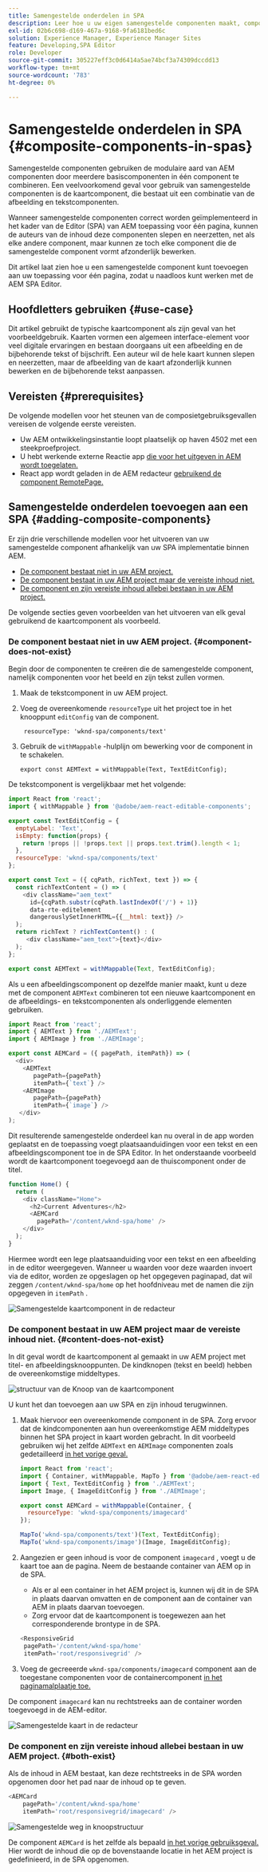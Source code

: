 ```yaml
---
title: Samengestelde onderdelen in SPA
description: Leer hoe u uw eigen samengestelde componenten maakt, componenten die uit andere componenten bestaan, die werken met de AEM Single-Page Application (SPA) Editor.
exl-id: 02b6c698-d169-467a-9168-9fa6181bed6c
solution: Experience Manager, Experience Manager Sites
feature: Developing,SPA Editor
role: Developer
source-git-commit: 305227eff3c0d6414a5ae74bcf3a74309dccdd13
workflow-type: tm+mt
source-wordcount: '783'
ht-degree: 0%

---
```


# Samengestelde onderdelen in SPA {#composite-components-in-spas}

Samengestelde componenten gebruiken de modulaire aard van AEM componenten door meerdere basiscomponenten in één component te combineren. Een veelvoorkomend geval voor gebruik van samengestelde componenten is de kaartcomponent, die bestaat uit een combinatie van de afbeelding en tekstcomponenten.

Wanneer samengestelde componenten correct worden geïmplementeerd in het kader van de Editor (SPA) van AEM toepassing voor één pagina, kunnen de auteurs van de inhoud deze componenten slepen en neerzetten, net als elke andere component, maar kunnen ze toch elke component die de samengestelde component vormt afzonderlijk bewerken.

Dit artikel laat zien hoe u een samengestelde component kunt toevoegen aan uw toepassing voor één pagina, zodat u naadloos kunt werken met de AEM SPA Editor.

## Hoofdletters gebruiken {#use-case}

Dit artikel gebruikt de typische kaartcomponent als zijn geval van het voorbeeldgebruik. Kaarten vormen een algemeen interface-element voor veel digitale ervaringen en bestaan doorgaans uit een afbeelding en de bijbehorende tekst of bijschrift. Een auteur wil de hele kaart kunnen slepen en neerzetten, maar de afbeelding van de kaart afzonderlijk kunnen bewerken en de bijbehorende tekst aanpassen.

## Vereisten {#prerequisites}

De volgende modellen voor het steunen van de composietgebruiksgevallen vereisen de volgende eerste vereisten.

* Uw AEM ontwikkelingsinstantie loopt plaatselijk op haven 4502 met een steekproefproject.
* U hebt werkende externe Reactie app [ die voor het uitgeven in AEM wordt toegelaten.](spa-edit-external.md)
* React app wordt geladen in de AEM redacteur [ gebruikend de component RemotePage.](spa-remote-page.md)

## Samengestelde onderdelen toevoegen aan een SPA {#adding-composite-components}

Er zijn drie verschillende modellen voor het uitvoeren van uw samengestelde component afhankelijk van uw SPA implementatie binnen AEM.

* [De component bestaat niet in uw AEM project.](#component-does-not-exist)
* [De component bestaat in uw AEM project maar de vereiste inhoud niet.](#content-does-not-exist)
* [De component en zijn vereiste inhoud allebei bestaan in uw AEM project.](#both-exist)

De volgende secties geven voorbeelden van het uitvoeren van elk geval gebruikend de kaartcomponent als voorbeeld.

### De component bestaat niet in uw AEM project. {#component-does-not-exist}

Begin door de componenten te creëren die de samengestelde component, namelijk componenten voor het beeld en zijn tekst zullen vormen.

1. Maak de tekstcomponent in uw AEM project.
1. Voeg de overeenkomende `resourceType` uit het project toe in het knooppunt `editConfig` van de component.

   ```text
    resourceType: 'wknd-spa/components/text' 
   ```

1. Gebruik de `withMappable` -hulplijn om bewerking voor de component in te schakelen.

   ```text
   export const AEMText = withMappable(Text, TextEditConfig); 
   ```

De tekstcomponent is vergelijkbaar met het volgende:

```javascript
import React from 'react';
import { withMappable } from '@adobe/aem-react-editable-components';

export const TextEditConfig = {
  emptyLabel: 'Text',
  isEmpty: function(props) {
    return !props || !props.text || props.text.trim().length < 1;
  },
  resourceType: 'wknd-spa/components/text'
};

export const Text = ({ cqPath, richText, text }) => {
  const richTextContent = () => (
    <div className="aem_text"
      id={cqPath.substr(cqPath.lastIndexOf('/') + 1)}
      data-rte-editelement
      dangerouslySetInnerHTML={{__html: text}} />
  );
  return richText ? richTextContent() : (
     <div className="aem_text">{text}</div>
  );
};

export const AEMText = withMappable(Text, TextEditConfig);
```

Als u een afbeeldingscomponent op dezelfde manier maakt, kunt u deze met de component `AEMText` combineren tot een nieuwe kaartcomponent en de afbeeldings- en tekstcomponenten als onderliggende elementen gebruiken.

```javascript
import React from 'react';
import { AEMText } from './AEMText';
import { AEMImage } from './AEMImage';

export const AEMCard = ({ pagePath, itemPath}) => (
  <div>
    <AEMText
       pagePath={pagePath}
       itemPath={`text`} />
    <AEMImage
       pagePath={pagePath}
       itemPath={`image`} />
   </div>
);
```

Dit resulterende samengestelde onderdeel kan nu overal in de app worden geplaatst en de toepassing voegt plaatsaanduidingen voor een tekst en een afbeeldingscomponent toe in de SPA Editor. In het onderstaande voorbeeld wordt de kaartcomponent toegevoegd aan de thuiscomponent onder de titel.

```javascript
function Home() {
  return (
    <div className="Home">
      <h2>Current Adventures</h2>
      <AEMCard
        pagePath='/content/wknd-spa/home' />
    </div>
  );
}
```

Hiermee wordt een lege plaatsaanduiding voor een tekst en een afbeelding in de editor weergegeven. Wanneer u waarden voor deze waarden invoert via de editor, worden ze opgeslagen op het opgegeven paginapad, dat wil zeggen `/content/wknd-spa/home` op het hoofdniveau met de namen die zijn opgegeven in `itemPath` .

![ Samengestelde kaartcomponent in de redacteur ](assets/composite-card.png)

### De component bestaat in uw AEM project maar de vereiste inhoud niet. {#content-does-not-exist}

In dit geval wordt de kaartcomponent al gemaakt in uw AEM project met titel- en afbeeldingsknooppunten. De kindknopen (tekst en beeld) hebben de overeenkomstige middeltypes.

![ structuur van de Knoop van de kaartcomponent ](assets/composite-node-structure.png)

U kunt het dan toevoegen aan uw SPA en zijn inhoud terugwinnen.

1. Maak hiervoor een overeenkomende component in de SPA. Zorg ervoor dat de kindcomponenten aan hun overeenkomstige AEM middeltypes binnen het SPA project in kaart worden gebracht. In dit voorbeeld gebruiken wij het zelfde `AEMText` en `AEMImage` componenten zoals gedetailleerd [ in het vorige geval.](#component-does-not-exist)

   ```javascript
   import React from 'react';
   import { Container, withMappable, MapTo } from '@adobe/aem-react-editable-components';
   import { Text, TextEditConfig } from './AEMText';
   import Image, { ImageEditConfig } from './AEMImage';
   
   export const AEMCard = withMappable(Container, {
     resourceType: 'wknd-spa/components/imagecard'
   });
   
   MapTo('wknd-spa/components/text')(Text, TextEditConfig);
   MapTo('wknd-spa/components/image')(Image, ImageEditConfig);
   ```

1. Aangezien er geen inhoud is voor de component `imagecard` , voegt u de kaart toe aan de pagina. Neem de bestaande container van AEM op in de SPA.
   * Als er al een container in het AEM project is, kunnen wij dit in de SPA in plaats daarvan omvatten en de component aan de container van AEM in plaats daarvan toevoegen.
   * Zorg ervoor dat de kaartcomponent is toegewezen aan het corresponderende brontype in de SPA.

   ```javascript
   <ResponsiveGrid
    pagePath='/content/wknd-spa/home'
    itemPath='root/responsivegrid' />
   ```

1. Voeg de gecreeerde `wknd-spa/components/imagecard` component aan de toegestane componenten voor de containercomponent [ in het paginamalplaatje toe.](/help/sites-authoring/templates.md)

De component `imagecard` kan nu rechtstreeks aan de container worden toegevoegd in de AEM-editor.

![ Samengestelde kaart in de redacteur ](assets/composite-card.gif)

### De component en zijn vereiste inhoud allebei bestaan in uw AEM project. {#both-exist}

Als de inhoud in AEM bestaat, kan deze rechtstreeks in de SPA worden opgenomen door het pad naar de inhoud op te geven.

```javascript
<AEMCard
    pagePath='/content/wknd-spa/home'
    itemPath='root/responsivegrid/imagecard' />
```

![ Samengestelde weg in knoopstructuur ](assets/composite-path.png)

De component `AEMCard` is het zelfde als bepaald [ in het vorige gebruiksgeval.](#content-does-not-exist) Hier wordt de inhoud die op de bovenstaande locatie in het AEM project is gedefinieerd, in de SPA opgenomen.
